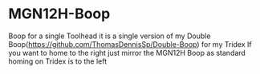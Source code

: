 # MGN12H-Boop
Boop for a single Toolhead it is a single version of my Double Boop(https://github.com/ThomasDennisSp/Double-Boop) for my Tridex 
If you want to home to the right just mirror the MGN12H Boop as standard homing on Tridex is to the left
